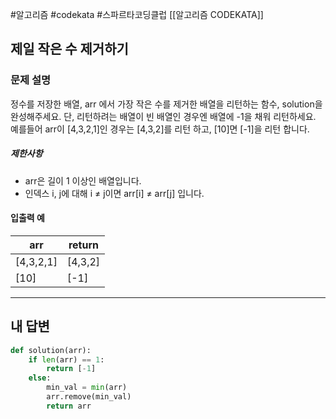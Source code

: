 #알고리즘 #codekata #스파르타코딩클럽 [[알고리즘 CODEKATA]]

## 제일 작은 수 제거하기

### 문제 설명

정수를 저장한 배열, arr 에서 가장 작은 수를 제거한 배열을 리턴하는 함수, solution을 완성해주세요. 단, 리턴하려는 배열이 빈 배열인 경우엔 배열에 -1을 채워 리턴하세요. 예를들어 arr이 \[4,3,2,1]인 경우는 \[4,3,2]를 리턴 하고, \[10]면 \[-1]을 리턴 합니다.
##### 제한사항
- arr은 길이 1 이상인 배열입니다.
- 인덱스 i, j에 대해 i ≠ j이면 arr\[i] ≠ arr\[j] 입니다.

#### 입출력 예

| arr        | return   |
| ---------- | -------- |
| \[4,3,2,1] | \[4,3,2] |
| \[10]      | \[-1]    |


---

## 내 답변

```python
def solution(arr):
    if len(arr) == 1:
        return [-1]
    else:
        min_val = min(arr)
        arr.remove(min_val)
        return arr
```
 